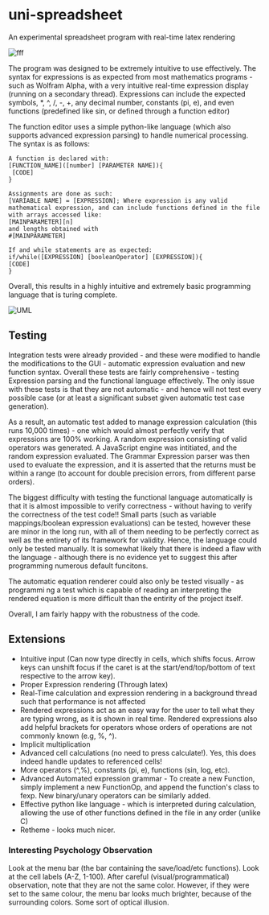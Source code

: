 # uni-spreadsheet
An experimental spreadsheet program with real-time latex rendering 


![fff](https://gitlab.cecs.anu.edu.au/uploads/u5584091/spreadsheet/1fb9452705/fff.png)

The program was designed to be extremely intuitive to use effectively. The syntax for expressions is as expected from most mathematics programs - such as Wolfram Alpha, with a very intuitive real-time expression display (running on a secondary thread). Expressions can include the expected symbols, *, ^, /, -, +, any decimal number, constants (pi, e), and even functions (predefined like sin, or defined through a function editor)

The function editor uses a simple python-like language (which also supports advanced expression parsing) to handle numerical processing. The syntax is as follows: 
```
A function is declared with:
[FUNCTION_NAME]([number] [PARAMETER NAME]){
 [CODE]
}

Assignments are done as such:
[VARIABLE NAME] = [EXPRESSION]; Where expression is any valid mathematical expression, and can include functions defined in the file
with arrays accessed like:
[MAINPARAMETER][n]
and lengths obtained with
#[MAINPARAMETER]

If and while statements are as expected:
if/while([EXPRESSION] [booleanOperator] [EXPRESSION]){
[CODE]
}
```
Overall, this results in a highly intuitive and extremely basic programming language that is turing complete.


![UML](https://gitlab.cecs.anu.edu.au/uploads/u5584091/spreadsheet/18e788863a/UML.png)


## Testing
Integration tests were already provided - and these were modified to handle the modifications to the GUI - automatic expression evaluation and new function syntax. Overall these tests are fairly comprehensive - testing Expression parsing and the functional language effectively. The only issue with these tests is that they are not automatic - and hence will not test every possible case (or at least a significant subset given automatic test case generation).

As a result, an automatic test added to manage expression calculation (this runs 10,000 times) - one which would almost perfectly verify that expressions are 100% working. A random expression consisting of valid operators was generated. A JavaScript engine was intitiated, and the random expression evaluated. The Grammar Expression parser was then used to evaluate the expression, and it is asserted that the returns must be within a range (to account for double precision errors, from different parse orders).

The biggest difficulty with testing the functional language automatically is that it is almost impossible to verify correctness - without having to verify the correctness of the test code!! Small parts (such as variable mappings/boolean expression evaluations) can be tested, however these are minor in the long run, with all of them needing to be perfectly correct as well as the entirety of its framework for validity. Hence, the language could only be tested manually. It is somewhat likely that there is indeed a flaw with the language - although there is no evidence yet to suggest this after programming numerous default funcitons.

The automatic equation renderer could also only be tested visually - as programmi ng a test which is capable of reading an interpreting the rendered equation is more difficult than the entirity of the project itself.

Overall, I am fairly happy with the robustness of the code.

## Extensions
* Intuitive input (Can now type directly in cells, which shifts focus. Arrow keys can unshift focus if the caret is at the start/end/top/bottom of text respective to the arrow key).
* Proper Expression rendering (Through latex)
* Real-Time calculation and expression rendering in a background thread such that performance is not affected
* Rendered expressions act as an easy way for the user to tell what they are typing wrong, as it is shown in real time. Rendered expressions also add helpful brackets for operators whose orders of operations are not commonly known (e.g, %, ^).
* Implicit multiplication
* Advanced cell calculations (no need to press calculate!). Yes, this does indeed handle updates to referenced cells!
* More operators (^,%), constants (pi, e), functions (sin, log, etc).
* Advanced Automated expression grammar - To create a new Function, simply implement a new FunctionOp, and append the function's class to fexp. New binary/unary operators can be similarly added.
* Effective python like language - which is interpreted during calculation, allowing the use of other functions defined in the file in any order (unlike C)
* Retheme - looks much nicer.

### Interesting Psychology Observation
Look at the menu bar (the bar containing the save/load/etc functions). Look at the cell labels (A-Z, 1-100). After careful (visual/programmatical) observation, note that they are not the same color. However, if they were set to the same colour, the menu bar looks much brighter, because of the surrounding colors. Some sort of optical illusion.
